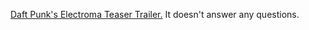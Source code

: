 ---
layout: post
wordpress_id: 138
wordpress_url: http://noesbueno.com/archives/138
date: '2006-07-05 23:11:55 -0500'
date_gmt: '2006-07-06 04:11:55 -0500'
body: |
  <p><a href="http://www.iwatchstuff.com/2006/07/daft_punks_electroma_teaser_tr_1.html">Daft Punk's Electroma Teaser Trailer.</a>  It doesn't answer any questions.</p>
---